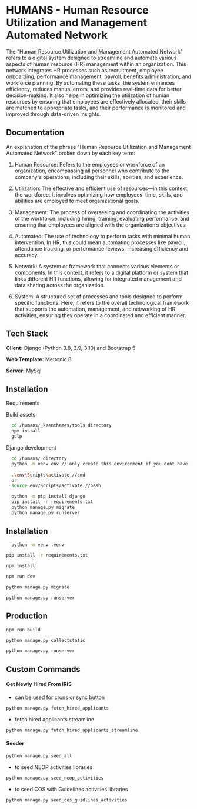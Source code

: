 
# HUMANS - Human Resource Utilization and Management Automated Network

The "Human Resource Utilization and Management Automated Network" refers to a digital system designed to streamline and automate various aspects of human resource (HR) management within an organization. This network integrates HR processes such as recruitment, employee onboarding, performance management, payroll, benefits administration, and workforce planning. By automating these tasks, the system enhances efficiency, reduces manual errors, and provides real-time data for better decision-making. It also helps in optimizing the utilization of human resources by ensuring that employees are effectively allocated, their skills are matched to appropriate tasks, and their performance is monitored and improved through data-driven insights.


## Documentation

An explanation of the phrase "Human Resource Utilization and Management Automated Network" broken down by each key term:

1. Human Resource: Refers to the employees or workforce of an organization, encompassing all personnel who contribute to the company's operations, including their skills, abilities, and experience.

2. Utilization: The effective and efficient use of resources—in this context, the workforce. It involves optimizing how employees' time, skills, and abilities are employed to meet organizational goals.

3. Management: The process of overseeing and coordinating the activities of the workforce, including hiring, training, evaluating performance, and ensuring that employees are aligned with the organization’s objectives.

4. Automated: The use of technology to perform tasks with minimal human intervention. In HR, this could mean automating processes like payroll, attendance tracking, or performance reviews, increasing efficiency and accuracy.

5. Network: A system or framework that connects various elements or components. In this context, it refers to a digital platform or system that links different HR functions, allowing for integrated management and data sharing across the organization.

6. System: A structured set of processes and tools designed to perform specific functions. Here, it refers to the overall technological framework that supports the automation, management, and networking of HR activities, ensuring they operate in a coordinated and efficient manner.
## Tech Stack

**Client:** Django (Python 3.8, 3.9, 3.10) and Bootstrap 5

**Web Template:** Metronic 8

**Server:** MySql


## Installation
Requirements

Build assets

```bash
  cd /humans/_keenthemes/tools directory
  npm install
  gulp
```

Django development

```bash
  cd /humans/ directory
  python -m venv env // only create this environment if you dont have
    
  .\env\Scripts\activate //cmd
  or
  source env/Scripts/activate //bash

  python -m pip install django
  pip install -r requirements.txt
  python manage.py migrate
  python manage.py runserver
```


## Installation

```bash
  python -m venv .venv
```
```bash
pip install -r requirements.txt
```

```bash
npm install
```

```bash
npm run dev
```

```bash
python manage.py migrate
```

```bash
python manage.py runserver
```
## Production

```bash
npm run build
```

```bash
python manage.py collectstatic
```

```bash
python manage.py runserver
```

## Custom Commands

#### Get Newly Hired From IRIS
- can be used for crons or sync button

```bash
python manage.py fetch_hired_applicants
```
- fetch hired applicants streamline
```bash
python manage.py fetch_hired_applicants_streamline
```

#### Seeder

```bash
python manage.py seed_all
```

- to seed NEOP activities libraries
```bash
python manage.py seed_neop_activities
```

- to seed COS with Guidelines activities libraries
```bash
python manage.py seed_cos_guidlines_activities
```

